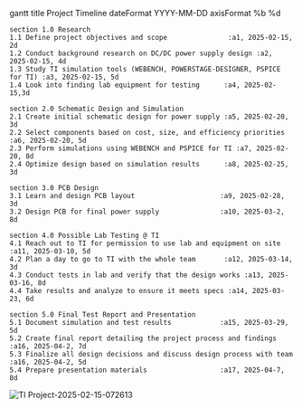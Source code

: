 gantt
    title Project Timeline
    dateFormat  YYYY-MM-DD
    axisFormat  %b %d

    section 1.0 Research
    1.1 Define project objectives and scope               :a1, 2025-02-15, 2d
    1.2 Conduct background research on DC/DC power supply design :a2, 2025-02-15, 4d
    1.3 Study TI simulation tools (WEBENCH, POWERSTAGE-DESIGNER, PSPICE for TI) :a3, 2025-02-15, 5d
    1.4 Look into finding lab equipment for testing      :a4, 2025-02-15,3d

    section 2.0 Schematic Design and Simulation
    2.1 Create initial schematic design for power supply :a5, 2025-02-20, 3d
    2.2 Select components based on cost, size, and efficiency priorities :a6, 2025-02-20, 5d
    2.3 Perform simulations using WEBENCH and PSPICE for TI :a7, 2025-02-20, 8d
    2.4 Optimize design based on simulation results      :a8, 2025-02-25, 3d

    section 3.0 PCB Design
    3.1 Learn and design PCB layout                     :a9, 2025-02-28, 3d
    3.2 Design PCB for final power supply               :a10, 2025-03-2, 8d

    section 4.0 Possible Lab Testing @ TI
    4.1 Reach out to TI for permission to use lab and equipment on site :a11, 2025-03-10, 5d
    4.2 Plan a day to go to TI with the whole team       :a12, 2025-03-14, 3d
    4.3 Conduct tests in lab and verify that the design works :a13, 2025-03-16, 8d
    4.4 Take results and analyze to ensure it meets specs :a14, 2025-03-23, 6d

    section 5.0 Final Test Report and Presentation
    5.1 Document simulation and test results            :a15, 2025-03-29, 5d
    5.2 Create final report detailing the project process and findings :a16, 2025-04-2, 7d
    5.3 Finalize all design decisions and discuss design process with team :a16, 2025-04-2, 5d
    5.4 Prepare presentation materials                  :a17, 2025-04-7, 8d

![TI Project-2025-02-15-072613](https://github.com/user-attachments/assets/84190ac4-a1e6-4276-adc4-9823648f0045)

